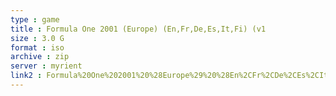 ```yaml
---
type : game
title : Formula One 2001 (Europe) (En,Fr,De,Es,It,Fi) (v1
size : 3.0 G
format : iso
archive : zip
server : myrient
link2 : Formula%20One%202001%20%28Europe%29%20%28En%2CFr%2CDe%2CEs%2CIt%2CFi%29%20%28v1.01%29
---
```

